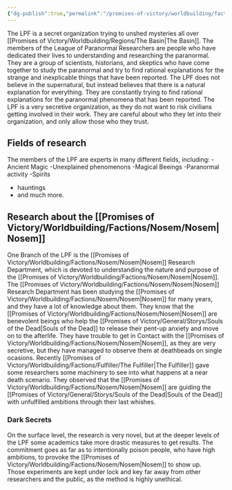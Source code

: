 ```yaml
---
{"dg-publish":true,"permalink":"/promises-of-victory/worldbuilding/factions/lpf/league-of-paranormal-researchers/","title":"League of Paranormal Researchers","noteIcon":"Faction","created":"","updated":""}
---
```


The LPF is a secret organization trying to unshed mysteries all over [[Promises of Victory/Worldbuilding/Regions/The Basin\|The Basin]].
The members of the League of Paranormal Researchers are people who have dedicated their lives to understanding and researching the paranormal. They are a group of scientists, historians, and skeptics who have come together to study the paranormal and try to find rational explanations for the strange and inexplicable things that have been reported.
The LPF does not believe in the supernatural, but instead believes that there is a natural explanation for everything. They are constantly trying to find rational explanations for the paranormal phenomena that has been reported.
The LPF is a very secretive organization, as they do not want to risk civilians getting involved in their work. They are careful about who they let into their organization, and only allow those who they trust.


## Fields of research

The members of the LPF are experts in many different fields, including:
-Ancient Magic
-Unexplained phenomenons
-Magical Beeings
-Paranormal activity
-Spirits

- hauntings
- and much more.

## Research about the [[Promises of Victory/Worldbuilding/Factions/Nosem/Nosem\|Nosem]]

One Branch of the LPF is the [[Promises of Victory/Worldbuilding/Factions/Nosem/Nosem\|Nosem]] Research Department, which is devoted to understanding the nature and purpose of the [[Promises of Victory/Worldbuilding/Factions/Nosem/Nosem\|Nosem]].
The [[Promises of Victory/Worldbuilding/Factions/Nosem/Nosem\|Nosem]] Research Department has been studying the [[Promises of Victory/Worldbuilding/Factions/Nosem/Nosem\|Nosem]] for many years, and they have a lot of knowledge about them. They know that the [[Promises of Victory/Worldbuilding/Factions/Nosem/Nosem\|Nosem]] are benevolent beings who help the [[Promises of Victory/General/Storys/Souls of the Dead\|Souls of the Dead]] to release their pent-up anxiety and move on to the afterlife.
They have trouble to get in Contact with the [[Promises of Victory/Worldbuilding/Factions/Nosem/Nosem\|Nosem]], as they are very secretive, but they have managed to observe them at deathbeads on single ocasions.
Recently [[Promises of Victory/Worldbuilding/Factions/Fulfiller/The Fulfiller\|The Fulfiller]] gave some researchers some machinery to see into what happens at a near death scenario.
They observed that the [[Promises of Victory/Worldbuilding/Factions/Nosem/Nosem\|Nosem]] are guiding the [[Promises of Victory/General/Storys/Souls of the Dead\|Souls of the Dead]] with unfulfilled ambitions through their last whishes.

### Dark Secrets

On the surface level, the research is very novel, but at the deeper levels of the LPF some academics take more drastic measures to get results.
The commitment goes as far as to intentionally poison people, who have high ambitions, to provoke the [[Promises of Victory/Worldbuilding/Factions/Nosem/Nosem\|Nosem]] to show up.  
Those experiments are kept under lock and key far away from other researchers and the public, as the method is highly unethical. 
